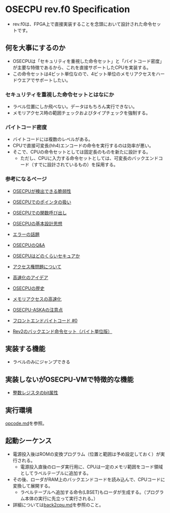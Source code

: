 # OSECPU rev.f0 Specification
- rev.f0は、FPGA上で直接実装することを念頭において設計された命令セットです。

## 何を大事にするのか
- OSECPUは「セキュリティを重視した命令セット」と「バイトコード密度」が主要な特徴であるから、これを直接サポートしたCPUを実装する。
- この命令セットは4ビット単位なので、4ビット単位のメモリアクセスをハードウエアでサポートしたい。


### セキュリティを重視した命令セットとはなにか
- ラベル位置にしか飛べない。データはもちろん実行できない。
- メモリアクセス時の範囲チェックおよびタイプチェックを強制する。

### バイトコード密度
- バイトコードには複数のレベルがある。
- CPUで直接可変長(hh4)エンコードの命令を実行するのは効率が悪い。
- そこで、CPUの命令セットとしては固定長のものを新たに設計する。
  - ただし、CPUに入力する命令セットとしては、可変長のバックエンドコード（すでに設計されているもの）を採用する。

### 参考になるページ
- [OSECPUが検出できる脆弱性](http://osecpu.osask.jp/wiki/?page0005)
- [OSECPUでのポインタの扱い](http://osecpu.osask.jp/wiki/?page0006)
- [OSECPUでの関数呼び出し](http://osecpu.osask.jp/wiki/?page0007)
- [OSECPUの基本設計思想](http://osecpu.osask.jp/wiki/?page0009)
- [エラーの話題](http://osecpu.osask.jp/wiki/?page0010)
- [OSECPUのQ&A](http://osecpu.osask.jp/wiki/?page0011)
- [OSECPUはどのくらいセキュアか](http://osecpu.osask.jp/wiki/?page0018)
- [アクセス権問題について](http://osecpu.osask.jp/wiki/?page0020)
- [高速化のアイデア](http://osecpu.osask.jp/wiki/?page0022)
- [OSECPUの歴史](http://osecpu.osask.jp/wiki/?page0028)
- [メモリアクセスの高速化](http://osecpu.osask.jp/wiki/?page0029)
- [OSECPU-ASKAの注意点](http://osecpu.osask.jp/wiki/?page0030)
- [フロントエンドバイトコード #0](http://osecpu.osask.jp/wiki/?page0031)

- [Rev2のバックエンド命令セット（バイト単位版）](http://osecpu.osask.jp/wiki/?page0090)

## 実装する機能
- ラベルのみにジャンプできる

## 実装しないがOSECPU-VMで特徴的な機能
- [整数レジスタのbit属性](http://osecpu.osask.jp/wiki/?page0078)

## 実行環境
[opcode.md](./opcode.md)を参照。

## 起動シーケンス
- 電源投入後はROMの変換プログラム（位置と範囲は予め設定しておく）が実行される。
  - 電源投入直後のローダ実行用に、CPUは一定のメモリ範囲をコード領域としてラベルテーブルに追加する。
- その後、ローダがRAM上のバックエンドコードを読み込んで、CPUコードに変換して展開する。
  - ラベルテーブルへ追加する命令(LBSET)もローダが生成する。（プログラム本体の実行に先立って実行される。）
- 詳細については[back2cpu.md](./back2cpu.md)を参照のこと。


